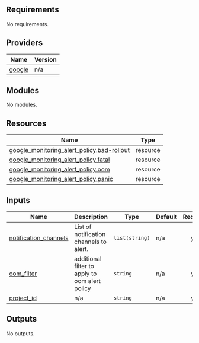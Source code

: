 <!-- BEGIN_TF_DOCS -->

## Requirements

No requirements.

## Providers

| Name                                                      | Version |
| --------------------------------------------------------- | ------- |
| <a name="provider_google"></a> [google](#provider_google) | n/a     |

## Modules

No modules.

## Resources

| Name                                                                                                                                                 | Type     |
| ---------------------------------------------------------------------------------------------------------------------------------------------------- | -------- |
| [google_monitoring_alert_policy.bad-rollout](https://registry.terraform.io/providers/hashicorp/google/latest/docs/resources/monitoring_alert_policy) | resource |
| [google_monitoring_alert_policy.fatal](https://registry.terraform.io/providers/hashicorp/google/latest/docs/resources/monitoring_alert_policy)       | resource |
| [google_monitoring_alert_policy.oom](https://registry.terraform.io/providers/hashicorp/google/latest/docs/resources/monitoring_alert_policy)         | resource |
| [google_monitoring_alert_policy.panic](https://registry.terraform.io/providers/hashicorp/google/latest/docs/resources/monitoring_alert_policy)       | resource |

## Inputs

| Name                                                                                             | Description                                    | Type           | Default | Required |
| ------------------------------------------------------------------------------------------------ | ---------------------------------------------- | -------------- | ------- | :------: |
| <a name="input_notification_channels"></a> [notification_channels](#input_notification_channels) | List of notification channels to alert.        | `list(string)` | n/a     |   yes    |
| <a name="input_oom_filter"></a> [oom_filter](#input_oom_filter)                                  | additional filter to apply to oom alert policy | `string`       | n/a     |   yes    |
| <a name="input_project_id"></a> [project_id](#input_project_id)                                  | n/a                                            | `string`       | n/a     |   yes    |

## Outputs

No outputs.

<!-- END_TF_DOCS -->
